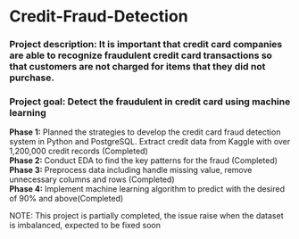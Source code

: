 # Credit-Fraud-Detection
### Project description: It is important that credit card companies are able to recognize fraudulent credit card transactions so that customers are not charged for items that they did not purchase.
### Project goal: Detect the fraudulent in credit card using machine learning

<strong>Phase 1:</strong> Planned the strategies to develop the credit card fraud detection system in Python and PostgreSQL. Extract credit data from Kaggle with over 1,200,000 credit records (Completed) </br> 
<strong>Phase 2:</strong> Conduct EDA to find the key patterns for the fraud (Completed) </br> 
<strong>Phase 3:</strong> Preprocess data including handle missing value, remove unnecessary columns and rows (Completed)</br> 
<strong>Phase 4:</strong> Implement machine learning algorithm to predict with the desired of 90% and above(Completed) </br> 


NOTE: This project is partially completed, the issue raise when the dataset is imbalanced, expected to be fixed soon

